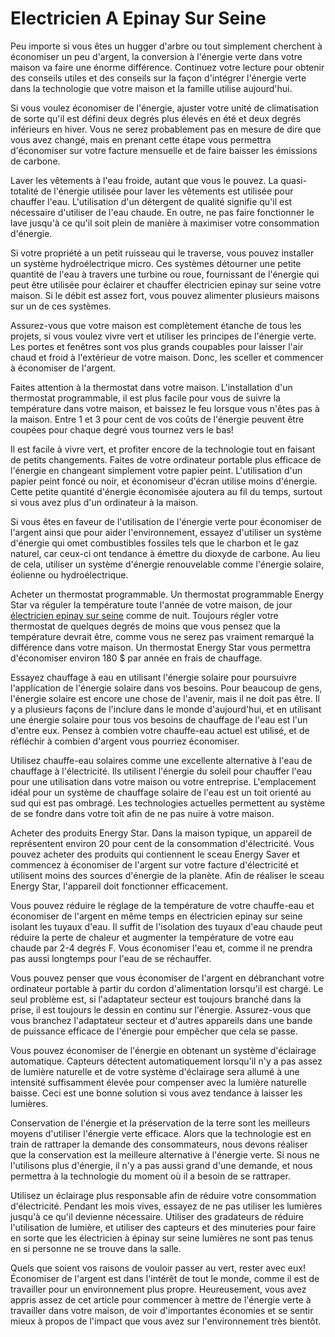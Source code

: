 # Electricien A Epinay Sur Seine

Peu importe si vous êtes un hugger d'arbre ou tout simplement cherchent à économiser un peu d'argent, la conversion à l'énergie verte dans votre maison va faire une énorme différence. Continuez votre lecture pour obtenir des conseils utiles et des conseils sur la façon d'intégrer l'énergie verte dans la technologie que votre maison et la famille utilise aujourd'hui.

Si vous voulez économiser de l'énergie, ajuster votre unité de climatisation de sorte qu'il est défini deux degrés plus élevés en été et deux degrés inférieurs en hiver. Vous ne serez probablement pas en mesure de dire que vous avez changé, mais en prenant cette étape vous permettra d'économiser sur votre facture mensuelle et de faire baisser les émissions de carbone.

Laver les vêtements à l'eau froide, autant que vous le pouvez. La quasi-totalité de l'énergie utilisée pour laver les vêtements est utilisée pour chauffer l'eau. L'utilisation d'un détergent de qualité signifie qu'il est nécessaire d'utiliser de l'eau chaude. En outre, ne pas faire fonctionner le lave jusqu'à ce qu'il soit plein de manière à maximiser votre consommation d'énergie.

Si votre propriété a un petit ruisseau qui le traverse, vous pouvez installer un système hydroélectrique micro. Ces systèmes détourner une petite quantité de l'eau à travers une turbine ou roue, fournissant de l'énergie qui peut être utilisée pour éclairer et chauffer électricien epinay sur seine votre maison. Si le débit est assez fort, vous pouvez alimenter plusieurs maisons sur un de ces systèmes.

Assurez-vous que votre maison est complètement étanche de tous les projets, si vous voulez vivre vert et utiliser les principes de l'énergie verte. Les portes et fenêtres sont vos plus grands coupables pour laisser l'air chaud et froid à l'extérieur de votre maison. Donc, les sceller et commencer à économiser de l'argent.

Faites attention à la thermostat dans votre maison. L'installation d'un thermostat programmable, il est plus facile pour vous de suivre la température dans votre maison, et baissez le feu lorsque vous n'êtes pas à la maison. Entre 1 et 3 pour cent de vos coûts de l'énergie peuvent être coupées pour chaque degré vous tournez vers le bas!

Il est facile à vivre vert, et profiter encore de la technologie tout en faisant de petits changements. Faites de votre ordinateur portable plus efficace de l'énergie en changeant simplement votre papier peint. L'utilisation d'un papier peint foncé ou noir, et économiseur d'écran utilise moins d'énergie. Cette petite quantité d'énergie économisée ajoutera au fil du temps, surtout si vous avez plus d'un ordinateur à la maison.

Si vous êtes en faveur de l'utilisation de l'énergie verte pour économiser de l'argent ainsi que pour aider l'environnement, essayez d'utiliser un système d'énergie qui omet combustibles fossiles tels que le charbon et le gaz naturel, car ceux-ci ont tendance à émettre du dioxyde de carbone. Au lieu de cela, utiliser un système d'énergie renouvelable comme l'énergie solaire, éolienne ou hydroélectrique.

Acheter un thermostat programmable. Un thermostat programmable Energy Star va réguler la température toute l'année de votre maison, de jour [électricien epinay sur seine](http://electricienepinay-sur-seine.fr) comme de nuit. Toujours régler votre thermostat de quelques degrés de moins que vous pensez que la température devrait être, comme vous ne serez pas vraiment remarqué la différence dans votre maison. Un thermostat Energy Star vous permettra d'économiser environ 180 $ par année en frais de chauffage.

Essayez chauffage à eau en utilisant l'énergie solaire pour poursuivre l'application de l'énergie solaire dans vos besoins. Pour beaucoup de gens, l'énergie solaire est encore une chose de l'avenir, mais il ne doit pas être. Il y a plusieurs façons de l'inclure dans le monde d'aujourd'hui, et en utilisant une énergie solaire pour tous vos besoins de chauffage de l'eau est l'un d'entre eux. Pensez à combien votre chauffe-eau actuel est utilisé, et de réfléchir à combien d'argent vous pourriez économiser.

Utilisez chauffe-eau solaires comme une excellente alternative à l'eau de chauffage à l'électricité. Ils utilisent l'énergie du soleil pour chauffer l'eau pour une utilisation dans votre maison ou votre entreprise. L'emplacement idéal pour un système de chauffage solaire de l'eau est un toit orienté au sud qui est pas ombragé. Les technologies actuelles permettent au système de se fondre dans votre toit afin de ne pas nuire à votre maison.

Acheter des produits Energy Star. Dans la maison typique, un appareil de représentent environ 20 pour cent de la consommation d'électricité. Vous pouvez acheter des produits qui contiennent le sceau Energy Saver et commencez à économiser de l'argent sur votre facture d'électricité et utilisent moins des sources d'énergie de la planète. Afin de réaliser le sceau Energy Star, l'appareil doit fonctionner efficacement.

Vous pouvez réduire le réglage de la température de votre chauffe-eau et économiser de l'argent en même temps en électricien epinay sur seine isolant les tuyaux d'eau. Il suffit de l'isolation des tuyaux d'eau chaude peut réduire la perte de chaleur et augmenter la température de votre eau chaude par 2-4 degrés F. Vous économiser l'eau et, comme il ne prendra pas aussi longtemps pour l'eau de se réchauffer.

Vous pouvez penser que vous économiser de l'argent en débranchant votre ordinateur portable à partir du cordon d'alimentation lorsqu'il est chargé. Le seul problème est, si l'adaptateur secteur est toujours branché dans la prise, il est toujours le dessin en continu sur l'énergie. Assurez-vous que vous branchez l'adaptateur secteur et d'autres appareils dans une bande de puissance efficace de l'énergie pour empêcher que cela se passe.

Vous pouvez économiser de l'énergie en obtenant un système d'éclairage automatique. Capteurs détectent automatiquement lorsqu'il n'y a pas assez de lumière naturelle et de votre système d'éclairage sera allumé à une intensité suffisamment élevée pour compenser avec la lumière naturelle baisse. Ceci est une bonne solution si vous avez tendance à laisser les lumières.

Conservation de l'énergie et la préservation de la terre sont les meilleurs moyens d'utiliser l'énergie verte efficace. Alors que la technologie est en train de rattraper la demande des consommateurs, nous devons réaliser que la conservation est la meilleure alternative à l'énergie verte. Si nous ne l'utilisons plus d'énergie, il n'y a pas aussi grand d'une demande, et nous permettra à la technologie du moment où il a besoin de se rattraper.

Utilisez un éclairage plus responsable afin de réduire votre consommation d'électricité. Pendant les mois vives, essayez de ne pas utiliser les lumières jusqu'à ce qu'il devienne nécessaire. Utiliser des gradateurs de réduire l'utilisation de lumière, et utiliser des capteurs et des minuteries pour faire en sorte que les électricien à épinay sur seine lumières ne sont pas tenus en si personne ne se trouve dans la salle.

Quels que soient vos raisons de vouloir passer au vert, rester avec eux! Économiser de l'argent est dans l'intérêt de tout le monde, comme il est de travailler pour un environnement plus propre. Heureusement, vous avez appris assez de cet article pour commencer à mettre de l'énergie verte à travailler dans votre maison, de voir d'importantes économies et se sentir mieux à propos de l'impact que vous avez sur l'environnement très bientôt.
